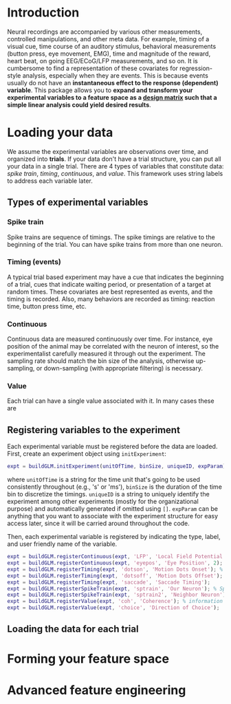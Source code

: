 # Introduction

Neural recordings are accompanied by various other measurements, controlled manipulations, and other meta data.
For example, timing of a visual cue, time course of an auditory stimulus, behavioral measurements (button press, eye movement, EMG), time and magnitude of the reward, heart beat, on going EEG/ECoG/LFP measurements, and so on.
It is cumbersome to find a representation of these covariates for regression-style analysis, especially when they are events.
This is because events usually do not have an **instantaneous effect to the response (dependent) variable**.
This package allows you to **expand and transform your experimental variables to a feature space as a [design matrix](http://en.wikipedia.org/wiki/Design_matrix) such that a simple linear analysis could yield desired results**.

# Loading your data

We assume the experimental variables are observations over time, and organized into **trials**.
If your data don't have a trial structure, you can put all your data in a single trial.
There are 4 types of variables that constitute data: *spike train*, *timing*, *continuous*, and *value*.
This framework uses string labels to address each variable later.

## Types of experimental variables
### Spike train

Spike trains are sequence of timings.
The spike timings are relative to the beginning of the trial.
You can have spike trains from more than one neuron.

### Timing (events)

A typical trial based experiment may have a cue that indicates the beginning of a trial, cues that indicate waiting period, or presentation of a target at random times.
These covariates are best represented as events, and the timing is recorded.
Also, many behaviors are recorded as timing: reaction time, button press time, etc.

### Continuous

Continuous data are measured continuously over time.
For instance, eye position of the animal may be correlated with the neuron of interest, so the experimentalist carefully measured it through out the experiment.
The sampling rate should match the bin size of the analysis, otherwise up-sampling, or down-sampling (with appropriate filtering) is necessary.

### Value

Each trial can have a single value associated with it.
In many cases these are

## Registering variables to the experiment

Each experimental variable must be registered before the data are loaded.
First, create an experiment object using `initExperiment`:
```matlab
expt = buildGLM.initExperiment(unitOfTime, binSize, uniqueID, expParam);
```
where `unitOfTime` is a string for the time unit that's going to be used consistently throughout (e.g., 's' or 'ms'), `binSize` is the duration of the time bin to discretize the timings.
`uniqueID` is a string to uniquely identify the experiment among other experiments (mostly for the organizational purpose) and automatically generated if omitted using `[]`.
`expParam` can be anything that you want to associate with the experiment structure for easy access later, since it will be carried around throughout the code.

Then, each experimental variable is registered by indicating the type, label, and user friendly name of the variable.
```matlab
expt = buildGLM.registerContinuous(expt, 'LFP', 'Local Field Potential', 1); % continuous obsevation over time
expt = buildGLM.registerContinuous(expt, 'eyepos', 'Eye Position', 2); % 2 dimensional observation
expt = buildGLM.registerTiming(expt, 'dotson', 'Motion Dots Onset'); % events that happen 0 or more times per trial (sparse)
expt = buildGLM.registerTiming(expt, 'dotsoff', 'Motion Dots Offset');
expt = buildGLM.registerTiming(expt, 'saccade', 'Saccade Timing');
expt = buildGLM.registerSpikeTrain(expt, 'sptrain', 'Our Neuron'); % Spike train!!!
expt = buildGLM.registerSpikeTrain(expt, 'sptrain2', 'Neighbor Neuron');
expt = buildGLM.registerValue(expt, 'coh', 'Coherence'); % information on the trial, but not associated with time
expt = buildGLM.registerValue(expt, 'choice', 'Direction of Choice');
```

## Loading the data for each trial

# Forming your feature space

# Advanced feature engineering
